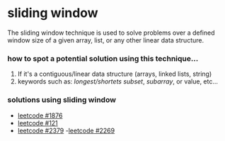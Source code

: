 # sliding window
The sliding window technique is used to solve problems over a defined window size of a given array, list, or any other linear data structure.
 
### how to spot a potential solution using this technique...
1. If it's a contiguous/linear data structure (arrays, linked lists, string)
2. keywords such as: *longest/shortets subset*, *subarray*, or value, etc...

### solutions using sliding window
- [leetcode #1876](#https://github.com/lareenmelo/algorithms-queen/blob/main/other/solutions/leetcode_1876.swift)
- [leetcode #121](#https://github.com/lareenmelo/algorithms-queen/blob/main/other/solutions/leetcode_121.swift)
- [leetcode #2379](#https://github.com/lareenmelo/algorithms-queen/blob/main/other/solutions/leetcode_2379.swift)
-[leetcode #2269](#https://github.com/lareenmelo/algorithms-queen/blob/main/other/solutions/leetcode_2269.swift)
